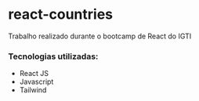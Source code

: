 # react-countries
Trabalho realizado durante o bootcamp de React do IGTI

### Tecnologias utilizadas: 
* React JS
* Javascript
* Tailwind 
